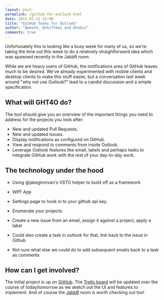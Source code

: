 ```yaml
--- 
layout: post
permalink: /github-for-outlook.html
date: 2012-02-21 23:00
title: "GitHub Tasks for Outlook"
author: "@aeoth, @shiftkey and @tobin"
comments: true
---
```


Unfortunately this is looking like a busy week for many of us, so we're taking the time out this week to do a relatively straightforward idea which was spawned recently in the JabbR room.

While we are heavy users of GitHub, the notifications area of GitHub leaves much to be desired. We've already experimented with mobile clients and desktop clients to make this stuff easier, but a conversation last week around "why not use Outlook?" lead to a candid discussion and a simple specification.

## What will GHT4O do?

The tool should give you an overview of the important things you need to address for the projects you look after:

 * New and updated Pull Requests.
 * New and updated Issues.
 * Display notifications as configured on GitHub.
 * View and respond to comments from inside Outlook.
 * Leverage Outlook features like email, labels and perhaps tasks to integrate GitHub work with the rest of your day-to-day work.


## The technology under the hood



* Using @jakeginnivan's VSTO helper to build off as a framework
* WPF App
* Settings page to hook in to your github api key.
* Enumerate your projects
* Create a new issue from an email, assign it against a project, apply a label


* Could also create a task in outlook for that, link back to the issue in Github

* Not sure what else we could do to add subsequent emails back to a task as comments

## How can I get involved?

The initial project is up on [GitHub](http://github.com/Code52/github-for-outlook). The [Trello board](https://trello.com/board/github-tasks-for-outlook/4f4234cdbfa22c0070ac4caa) will be updated over the course of today/tomorrow as we sketch out the UI and features to implement. And of course the [JabbR](http://jabbr.net/#/rooms/code52) room is worth checking out too!